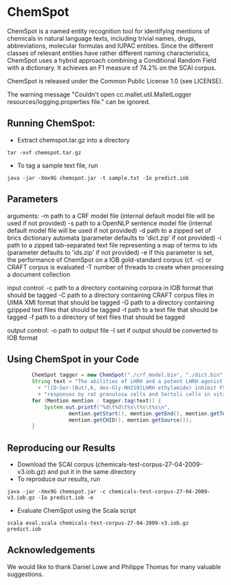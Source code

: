 # ChemSpot

ChemSpot is a named entity recognition tool for identifying mentions of chemicals in natural language texts, including trivial names, drugs, abbreviations, molecular formulas and IUPAC entities. Since the different classes of relevant entities have rather different naming characteristics, ChemSpot uses a hybrid approach combining a Conditional Random Field with a dictionary. It achieves an F1 measure of 74.2% on the SCAI corpus.

ChemSpot is released under the Common Public License 1.0 (see LICENSE).

The warning message "Couldn't open cc.mallet.util.MalletLogger resources/logging.properties file." can be ignored.

## Running ChemSpot:
- Extract chemspot.tar.gz into a directory
```
tar -xvf chemspot.tar.gz
```
- To tag a sample text file, run
```
java -jar -Xmx9G chemspot.jar -t sample.txt -Io predict.iob
```

## Parameters
  arguments:
    -m path to a CRF model file (internal default model file will be used if not provided)
    -s path to a OpenNLP sentence model file (internal default model file will be used if not provided)
    -d path to a zipped set of brics dictionary automata (parameter defaults to 'dict.zip' if not provided)
    -i path to a zipped tab-separated text file representing a map of terms to ids (parameter defaults to 'ids.zip' if not provided)
    -e if this parameter is set, the performance of ChemSpot on a IOB gold-standard corpus (cf. -c) or CRAFT corpus is evaluated
    -T number of threads to create when processing a document collection

  input control:
    -c path to a directory containing corpora in IOB format that should be tagged
    -C path to a directory containing CRAFT corpus files in UIMA XMI format that should be tagged
    -G path to a directory containing gzipped text files that should be tagged
    -t path to a text file that should be tagged
    -f path to a directory of text files that should be tagged

  output control:
    -o path to output file
    -I set if output should be converted to IOB format


## Using ChemSpot in your Code
```java
        ChemSpot tagger = new ChemSpot("./crf_model.bin", "./dict.bin", "./sentence_model.bin.gz", "./ids.zip");
        String text = "The abilities of LHRH and a potent LHRH agonist "
          + "([D-Ser-(But),6, des-Gly-NH210]LHRH ethylamide) inhibit FSH "
          + "responses by rat granulosa cells and Sertoli cells in vitro have been compared.";
        for (Mention mention : tagger.tag(text)) {
            System.out.printf("%d\t%d\t%s\t%s\t%s\n", 
                    mention.getStart(), mention.getEnd(), mention.getText(), 
                    mention.getCHID(), mention.getSource());
        }
```

## Reproducing our Results
- Download the SCAI corpus (chemicals-test-corpus-27-04-2009-v3.iob.gz) and put it in the same directory
- To reproduce our results, run
```
java -jar -Xmx9G chemspot.jar -c chemicals-test-corpus-27-04-2009-v3.iob.gz -Io predict.iob -e
```
- Evaluate ChemSpot using the Scala script
```
scala eval.scala chemicals-test-corpus-27-04-2009-v3.iob.gz predict.iob
```

## Acknowledgements
We would like to thank Daniel Lowe and Philippe Thomas for many valuable suggestions. 
